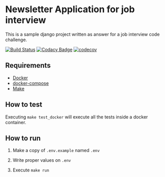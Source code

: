 # Newsletter Application for job interview

This is a sample django project written as answer for a job interview code challenge.

[![Build Status](https://travis-ci.org/jadolg/NewsletterApplication.svg?branch=master)](https://travis-ci.org/jadolg/NewsletterApplication) [![Codacy Badge](https://api.codacy.com/project/badge/Grade/102ff10966d14df589aa1a5e2f70ef92)](https://www.codacy.com/manual/jadolg/NewsletterApplication?utm_source=github.com&amp;utm_medium=referral&amp;utm_content=jadolg/NewsletterApplication&amp;utm_campaign=Badge_Grade) [![codecov](https://codecov.io/gh/jadolg/NewsletterApplication/branch/master/graph/badge.svg)](https://codecov.io/gh/jadolg/NewsletterApplication)

## Requirements

- [Docker](https://docs.docker.com/get-docker/)
- [docker-compose](https://docs.docker.com/compose/install/)
- [Make](https://www.gnu.org/software/make/manual/html_node/index.html)

## How to test

Executing `make test_docker` will execute all the tests inside a docker container.

## How to run

1. Make a copy of `.env.example` named `.env`

2. Write proper values on `.env` 

3. Execute `make run`
